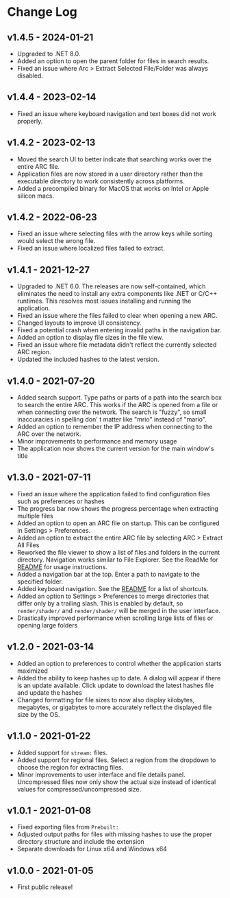 # Change Log
## v1.4.5 - 2024-01-21
* Upgraded to .NET 8.0.
* Added an option to open the parent folder for files in search results.
* Fixed an issue where Arc > Extract Selected File/Folder was always disabled.

## v1.4.4 - 2023-02-14
* Fixed an issue where keyboard navigation and text boxes did not work properly.

## v1.4.2 - 2023-02-13
* Moved the search UI to better indicate that searching works over the entire ARC file.
* Application files are now stored in a user directory rather than the executable directory to work consistently across platforms.
* Added a precompiled binary for MacOS that works on Intel or Apple silicon macs.

## v1.4.2 - 2022-06-23
* Fixed an issue where selecting files with the arrow keys while sorting would select the wrong file.
* Fixed an issue where localized files failed to extract.

## v1.4.1 - 2021-12-27
* Upgraded to .NET 6.0. The releases are now self-contained, which eliminates the need to install any extra components like .NET or C/C++ runtimes. This resolves most issues installing and running the application.
* Fixed an issue where the files failed to clear when opening a new ARC.
* Changed layouts to improve UI consistency.
* Fixed a potential crash when entering invalid paths in the navigation bar.
* Added an option to display file sizes in the file view.
* Fixed an issue where file metadata didn't reflect the currently selected ARC region.
* Updated the included hashes to the latest version.

## v1.4.0 - 2021-07-20
* Added search support. Type paths or parts of a path into the search box to search the entire ARC. This works if the ARC is opened from a file or when connecting over the network. The search is "fuzzy", so small inaccuracies in spelling don' t matter like "mrio" instead of "mario". 
* Added an option to remember the IP address when connecting to the ARC over the network.
* Minor improvements to performance and memory usage
* The application now shows the current version for the main window's title

## v1.3.0 - 2021-07-11
* Fixed an issue where the application failed to find configuration files such as preferences or hashes
* The progress bar now shows the progress percentage when extracting multiple files
* Added an option to open an ARC file on startup. This can be configured in Settings > Preferences.
* Added an option to extract the entire ARC file by selecting ARC > Extract All Files
* Reworked the file viewer to show a list of files and folders in the current directory. Navigation works similar to File Explorer. See the ReadMe for [README](https://github.com/ScanMountGoat/ArcExplorer) for usage instructions. 
* Added a navigation bar at the top. Enter a path to navigate to the specified folder. 
* Added keyboard navigation. See the [README](https://github.com/ScanMountGoat/ArcExplorer) for a list of shortcuts.
* Added an option to Settings > Preferences to merge directories that differ only by a trailing slash. This is enabled by default, so `render/shader/` and `render/shader/` will be merged in the user interface.
* Drastically improved performance when scrolling large lists of files or opening large folders

## v1.2.0 - 2021-03-14
* Added an option to preferences to control whether the application starts maximized
* Added the ability to keep hashes up to date. A dialog will appear if there is an update available. Click update to download the latest hashes file and update the hashes
* Changed formatting for file sizes to now also display kilobytes, megabytes, or gigabytes to more accurately reflect the displayed file size by the OS.

## v1.1.0 - 2021-01-22
* Added support for `stream:` files.
* Added support for regional files. Select a region from the dropdown to choose the region for extracting files. 
* Minor improvements to user interface and file details panel. Uncompressed files now only show the actual size instead of identical values for compressed/uncompressed size.

## v1.0.1 - 2021-01-08
* Fixed exporting files from `Prebuilt:`
* Adjusted output paths for files with missing hashes to use the proper directory structure and include the extension
* Separate downloads for Linux x64 and Windows x64

## v1.0.0 - 2021-01-05
* First public release!

